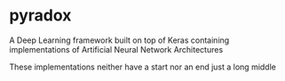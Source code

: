 # pyradox
A Deep Learning framework built on top of Keras containing implementations of Artificial Neural Network Architectures

These implementations neither have a start nor an end just a long middle
